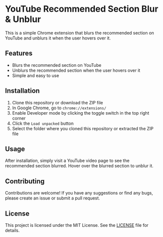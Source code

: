 # YouTube Recommended Section Blur & Unblur

This is a simple Chrome extension that blurs the recommended section on YouTube and unblurs it when the user hovers over it.

## Features

- Blurs the recommended section on YouTube
- Unblurs the recommended section when the user hovers over it
- Simple and easy to use

## Installation

1. Clone this repository or download the ZIP file
2. In Google Chrome, go to `chrome://extensions/`
3. Enable Developer mode by clicking the toggle switch in the top right corner
4. Click the `Load unpacked` button
5. Select the folder where you cloned this repository or extracted the ZIP file

## Usage

After installation, simply visit a YouTube video page to see the recommended section blurred. Hover over the blurred section to unblur it.

## Contributing

Contributions are welcome! If you have any suggestions or find any bugs, please create an issue or submit a pull request.

## License

This project is licensed under the MIT License. See the [LICENSE](LICENSE) file for details.